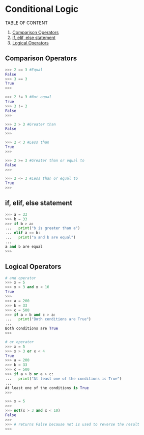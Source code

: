 # Conditional Logic

TABLE OF CONTENT

1. [Comparison Operators](#comparison-operators)
1. [if, elif, else statement](#if-elif-else-statement)
1. [Logical Operators](#logical-operators)

## Comparison Operators

```py
>>> 2 == 3 #Equal
False
>>> 3 == 3
True
>>>
```

```py
>>> 2 != 3 #Not equal
True
>>> 3 != 3
False
>>>
```

```py
>>> 2 > 3 #Greater than
False
>>>
```

```py
>>> 2 < 3 #Less than
True
>>> 
```

```py
>>> 2 >= 3 #Greater than or equal to
False
>>>
```

```py
>>> 2 <= 3 #Less than or equal to
True
>>> 
```

## if, elif, else statement

```py
>>> a = 33
>>> b = 33
>>> if b > a:
...   print("b is greater than a")
... elif a == b:
...   print("a and b are equal")
... 
a and b are equal
>>>
```

## Logical Operators

```py
# and operator
>>> x = 5
>>> x > 3 and x < 10
True
>>> 
>>> a = 200
>>> b = 33
>>> c = 500
>>> if a > b and c > a:
...   print("Both conditions are True")
... 
Both conditions are True
>>> 
```

```py
# or operator
>>> x = 5
>>> x > 3 or x < 4
True
>>> a = 200
>>> b = 33
>>> c = 500
>>> if a > b or a > c:
...   print("At least one of the conditions is True")
... 
At least one of the conditions is True
>>>
```

```py
>>> x = 5
>>> 
>>> not(x > 3 and x < 10)
False
>>> 
>>> # returns False because not is used to reverse the result
>>> 
```

